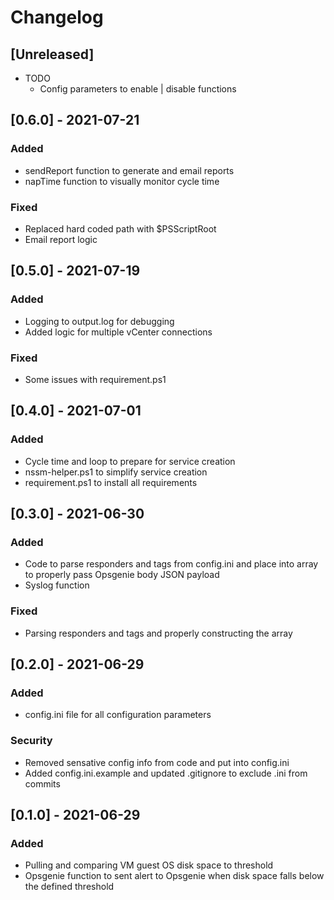 <!-- markdownlint-disable MD001 MD009 MD012 MD024 MD032-->

# Changelog

## [Unreleased]

- TODO
  - Config parameters to enable | disable functions

## [0.6.0] - 2021-07-21

### Added

- sendReport function to generate and email reports
- napTime function to visually monitor cycle time


### Fixed

- Replaced hard coded path with $PSScriptRoot
- Email report logic


## [0.5.0] - 2021-07-19

### Added

- Logging to output.log for debugging
- Added logic for multiple vCenter connections


### Fixed

- Some issues with requirement.ps1


## [0.4.0] - 2021-07-01

### Added

- Cycle time and loop to prepare for service creation
- nssm-helper.ps1 to simplify service creation
- requirement.ps1 to install all requirements

## [0.3.0] - 2021-06-30

### Added

- Code to parse responders and tags from config.ini and place into array to properly pass Opsgenie body JSON payload
- Syslog function


### Fixed

- Parsing responders and tags and properly constructing the array


## [0.2.0] - 2021-06-29

### Added

- config.ini file for all configuration parameters


### Security

- Removed sensative config info from code and put into config.ini
- Added config.ini.example and updated .gitignore to exclude .ini from commits

## [0.1.0] - 2021-06-29

### Added

- Pulling and comparing VM guest OS disk space to threshold
- Opsgenie function to sent alert to Opsgenie when disk space falls below the defined threshold

